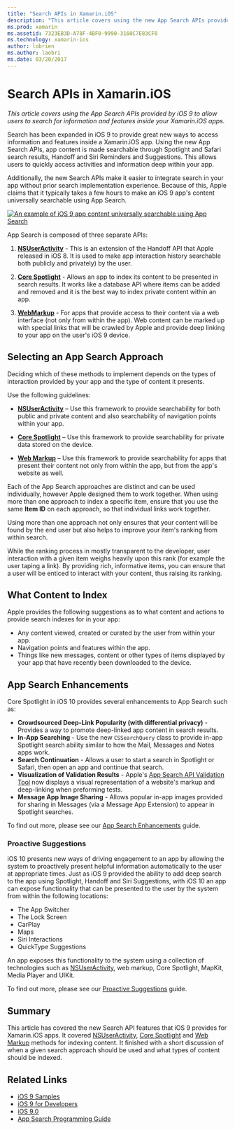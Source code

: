 ```yaml
---
title: "Search APIs in Xamarin.iOS"
description: "This article covers using the new App Search APIs provided by iOS 9 to allow users to search for information and features inside your Xamarin.iOS apps."
ms.prod: xamarin
ms.assetid: 7323EB3D-A78F-4BF0-9990-3160C7E83CF0
ms.technology: xamarin-ios
author: lobrien
ms.author: laobri
ms.date: 03/20/2017
---
```


# Search APIs in Xamarin.iOS

_This article covers using the App Search APIs provided by iOS 9 to allow users to search for information and features inside your Xamarin.iOS apps._

Search has been expanded in iOS 9 to provide great new ways to access information
and features inside a Xamarin.iOS app. Using the new App Search APIs, app content
is made searchable through Spotlight and Safari search results, Handoff and Siri
Reminders and Suggestions. This allows users to quickly access activities and
information deep within your app.

Additionally, the new Search APIs make it easier to integrate search in your app
without prior search implementation experience. Because of this, Apple claims
that it typically takes a few hours to make an iOS 9 app's content universally
searchable using App Search.

[![](images/intro01.png "An example of iOS 9 app content universally searchable using App Search")](images/intro01.png#lightbox)

App Search is composed of three separate APIs:

1. [**NSUserActivity**](nsuseractivity.md) - This is an extension of the Handoff API that Apple
	released in iOS 8. It is used to make app interaction history searchable
	both publicly and privately) by the user.

2. [**Core Spotlight**](corespotlight.md) - Allows an app to index its content to be presented in
	search results. It works like a database API where items can be added and
	removed and it is the best way to index private content within an app.

3. [**WebMarkup**](web-markup.md) - For apps that provide access to their content via a web
	interface (not only from within the app). Web content can be marked up with
	special links that will be crawled by Apple and provide deep linking to your
	app on the user's iOS 9 device.

## Selecting an App Search Approach

Deciding which of these methods to implement depends on the types of interaction
provided by your app and the type of content it presents.

Use the following guidelines:

- [**NSUserActivity**](nsuseractivity.md) – Use this framework to provide searchability for both
	public and private content and also searchability of navigation points within your app.

- [**Core Spotlight**](corespotlight.md) – Use this framework to provide
	searchability for private data stored on the device.

- [**Web Markup**](web-markup.md) – Use this framework to provide searchability for apps that present
	their content not only from within the app, but from the app's website as well.

Each of the App Search approaches are distinct and can be used individually,
however Apple designed them to work together. When using more than one approach
to index a specific item, ensure that you use the same **Item ID** on each approach,
so that individual links work together.

Using more than one approach not only ensures that your content will be found by
the end user but also helps to improve your item's ranking from within search.

While the ranking process in mostly transparent to the developer, user interaction
with a given item weighs heavily upon this rank (for example the user taping a link).
By providing rich, informative items, you can ensure that a user will be enticed to
interact with your content, thus raising its ranking.

## What Content to Index

Apple provides the following suggestions as to what content and actions to provide
search indexes for in your app:

 - Any content viewed, created or curated by the user from within your app.
 - Navigation points and features within the app.
 - Things like new messages, content or other types of items displayed by your app that
	have recently been downloaded to the device.

## App Search Enhancements

Core Spotlight in iOS 10 provides several enhancements to App Search such as:

- **Crowdsourced Deep-Link Popularity (with differential privacy)** - Provides a way to promote deep-linked app content in search results.
- **In-App Searching** - Use the new `CSSearchQuery` class to provide in-app Spotlight search ability similar to how the Mail, Messages and Notes apps work.
- **Search Continuation** - Allows a user to start a search in Spotlight or Safari, then open an app and continue that search.
- **Visualization of Validation Results** - Apple's [App Search API Validation Tool](https://search.developer.apple.com/appsearch-validation-tool) now displays a visual representation of a website's markup and deep-linking when preforming tests.
- **Message App Image Sharing** - Allows popular in-app images provided for sharing in Messages (via a Message App Extension) to appear in Spotlight searches.

To find out more, please see our [App Search Enhancements](~/ios/platform/search/app-search-enhancements.md) guide.

### Proactive Suggestions

iOS 10 presents new ways of driving engagement to an app by allowing the system to proactively present helpful information automatically to the user at appropriate times. Just as iOS 9 provided the ability to add deep search to the app using Spotlight, Handoff and Siri Suggestions, with iOS 10 an app can expose functionality that can be presented to the user by the system from within the following locations:

- The App Switcher
- The Lock Screen
- CarPlay
- Maps
- Siri Interactions
- QuickType Suggestions 

An app exposes this functionality to the system using a collection of technologies such as [NSUserActivity](xref:Foundation.NSUserActivity), web markup, Core Spotlight, MapKit, Media Player and UIKit.

To find out more, please see our [Proactive Suggestions](~/ios/platform/search/proactive-suggestions.md) guide.

## Summary

This article has covered the new Search API features that iOS 9 provides for
Xamarin.iOS apps. It covered [NSUserActivity](nsuseractivity.md), [Core Spotlight](corespotlight.md)
and [Web Markup](web-markup.md) methods for indexing content. It finished with a short discussion
of when a given search approach should be used and what types of content should be indexed.



## Related Links

- [iOS 9 Samples](https://developer.xamarin.com/samples/ios/iOS9/)
- [iOS 9 for Developers](https://developer.apple.com/ios/pre-release/)
- [iOS 9.0](https://developer.apple.com/library/prerelease/ios/releasenotes/General/WhatsNewIniOS/Articles/iOS9.html)
- [App Search Programming Guide](https://developer.apple.com/library/prerelease/ios/documentation/General/Conceptual/AppSearch/index.html#//apple_ref/doc/uid/TP40016308)
